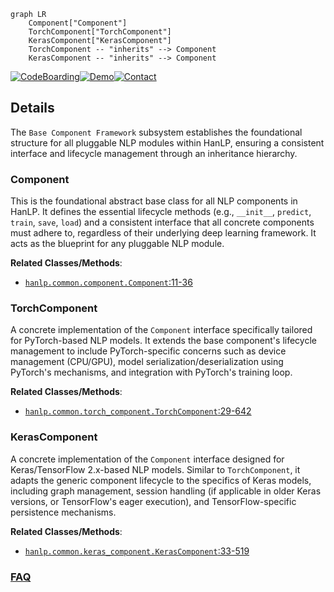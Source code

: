 ```mermaid
graph LR
    Component["Component"]
    TorchComponent["TorchComponent"]
    KerasComponent["KerasComponent"]
    TorchComponent -- "inherits" --> Component
    KerasComponent -- "inherits" --> Component
```

[![CodeBoarding](https://img.shields.io/badge/Generated%20by-CodeBoarding-9cf?style=flat-square)](https://github.com/CodeBoarding/GeneratedOnBoardings)[![Demo](https://img.shields.io/badge/Try%20our-Demo-blue?style=flat-square)](https://www.codeboarding.org/demo)[![Contact](https://img.shields.io/badge/Contact%20us%20-%20contact@codeboarding.org-lightgrey?style=flat-square)](mailto:contact@codeboarding.org)

## Details

The `Base Component Framework` subsystem establishes the foundational structure for all pluggable NLP modules within HanLP, ensuring a consistent interface and lifecycle management through an inheritance hierarchy.

### Component
This is the foundational abstract base class for all NLP components in HanLP. It defines the essential lifecycle methods (e.g., `__init__`, `predict`, `train`, `save`, `load`) and a consistent interface that all concrete components must adhere to, regardless of their underlying deep learning framework. It acts as the blueprint for any pluggable NLP module.


**Related Classes/Methods**:

- <a href="https://github.com/hankcs/HanLP/blob/master/hanlp/common/component.py#L11-L36" target="_blank" rel="noopener noreferrer">`hanlp.common.component.Component`:11-36</a>


### TorchComponent
A concrete implementation of the `Component` interface specifically tailored for PyTorch-based NLP models. It extends the base component's lifecycle management to include PyTorch-specific concerns such as device management (CPU/GPU), model serialization/deserialization using PyTorch's mechanisms, and integration with PyTorch's training loop.


**Related Classes/Methods**:

- <a href="https://github.com/hankcs/HanLP/blob/master/hanlp/common/torch_component.py#L29-L642" target="_blank" rel="noopener noreferrer">`hanlp.common.torch_component.TorchComponent`:29-642</a>


### KerasComponent
A concrete implementation of the `Component` interface designed for Keras/TensorFlow 2.x-based NLP models. Similar to `TorchComponent`, it adapts the generic component lifecycle to the specifics of Keras models, including graph management, session handling (if applicable in older Keras versions, or TensorFlow's eager execution), and TensorFlow-specific persistence mechanisms.


**Related Classes/Methods**:

- <a href="https://github.com/hankcs/HanLP/blob/master/hanlp/common/keras_component.py#L33-L519" target="_blank" rel="noopener noreferrer">`hanlp.common.keras_component.KerasComponent`:33-519</a>




### [FAQ](https://github.com/CodeBoarding/GeneratedOnBoardings/tree/main?tab=readme-ov-file#faq)